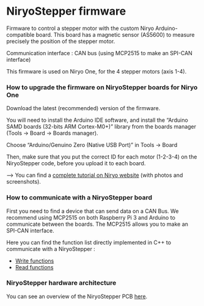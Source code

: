 # NiryoStepper firmware 

Firmware to control a stepper motor with the custom Niryo Arduino-compatible board.
This board has a magnetic sensor (AS5600) to measure precisely the position of the stepper motor.
  
Communication interface : CAN bus (using MCP2515 to make an SPI-CAN interface)
  
This firmware is used on Niryo One, for the 4 stepper motors (axis 1-4). 
  
### How to upgrade the firmware on NiryoStepper boards  for Niryo One

Download the latest (recommended) version of the firmware.

You will need to install the Arduino IDE software, and install the “Arduino SAMD boards (32-bits ARM Cortex-M0+)” library from the boards manager (Tools -> Board -> Boards manager).

Choose “Arduino/Genuino Zero (Native USB Port)” in Tools -> Board

Then, make sure that you put the correct ID for each motor (1-2-3-4) on the NiryoStepper code, before you upload it to each board.

--> You can find a [complete tutorial on Niryo website](https://niryo.com/docs/niryo-one/update-your-robot/update-niryo-steppers/) (with photos and screenshots).

### How to communicate with a NiryoStepper board

First you need to find a device that can send data on a CAN Bus. We recommend using MCP2515 on both Raspberry Pi 3 and Arduino to communicate between the boards. The MCP2515 allows you to make an SPI-CAN interface.

Here you can find the function list directly implemented in C++ to communicate with a NiryoStepper :
- [Write functions](https://github.com/NiryoRobotics/niryo_one_ros/blob/master/niryo_one_driver/src/hw_driver/niryo_one_can_driver.cpp)
- [Read functions](https://github.com/NiryoRobotics/niryo_one_ros/blob/master/niryo_one_driver/src/hw_comm/can_communication.cpp#L216)

### NiryoStepper hardware architecture

You can see an overview of the NiryoStepper PCB [here](https://github.com/NiryoRobotics/niryo_one/blob/master/Electronics/Niryo_stepper_overview.pdf).
